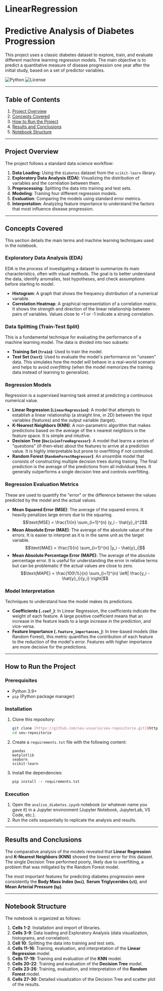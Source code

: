 # LinearRegression

# Predictive Analysis of Diabetes Progression

This project uses a classic diabetes dataset to explore, train, and evaluate different machine learning regression models. The main objective is to predict a quantitative measure of disease progression one year after the initial study, based on a set of predictor variables.

![Python](https://img.shields.io/badge/Python-3.11+-blue.svg)
![License](https://img.shields.io/badge/License-MIT-green.svg)

---

## Table of Contents
1. [Project Overview](#project-overview)
2. [Concepts Covered](#concepts-covered)
3. [How to Run the Project](#how-to-run-the-project)
4. [Results and Conclusions](#results-and-conclusions)
5. [Notebook Structure](#notebook-structure)

---

## Project Overview
The project follows a standard data science workflow:
1.  **Data Loading**: Using the `diabetes` dataset from the `scikit-learn` library.
2.  **Exploratory Data Analysis (EDA)**: Visualizing the distribution of variables and the correlation between them.
3.  **Preprocessing**: Splitting the data into training and test sets.
4.  **Modeling**: Training four different regression models.
5.  **Evaluation**: Comparing the models using standard error metrics.
6.  **Interpretation**: Analyzing feature importance to understand the factors that most influence disease progression.

---

## Concepts Covered

This section details the main terms and machine learning techniques used in the notebook.

### Exploratory Data Analysis (EDA)
EDA is the process of investigating a dataset to summarize its main characteristics, often with visual methods. The goal is to better understand the data, identify anomalies, test hypotheses, and check assumptions before starting to model.
- **Histogram**: A graph that shows the frequency distribution of a numerical variable.
- **Correlation Heatmap**: A graphical representation of a correlation matrix. It shows the strength and direction of the linear relationship between pairs of variables. Values close to +1 or -1 indicate a strong correlation.

### Data Splitting (Train-Test Split)
This is a fundamental technique for evaluating the performance of a machine learning model. The data is divided into two subsets:
- **Training Set (`train`)**: Used to train the model.
- **Test Set (`test`)**: Used to evaluate the model's performance on "unseen" data. This simulates how the model will behave in a real-world scenario and helps to avoid *overfitting* (when the model memorizes the training data instead of learning to generalize).

### Regression Models
Regression is a supervised learning task aimed at predicting a continuous numerical value.
- **Linear Regression (`LinearRegression`)**: A model that attempts to establish a linear relationship (a straight line, in 2D) between the input variables (features) and the output variable (target).
- **K-Nearest Neighbors (KNN)**: A non-parametric algorithm that makes predictions based on the average of the `k` nearest neighbors in the feature space. It is simple and intuitive.
- **Decision Tree (`DecisionTreeRegressor`)**: A model that learns a series of "questions" (if-then-else) about the features to arrive at a prediction value. It is highly interpretable but prone to overfitting if not controlled.
- **Random Forest (`RandomForestRegressor`)**: An *ensemble* model that consists of constructing multiple decision trees during training. The final prediction is the average of the predictions from all individual trees. It generally outperforms a single decision tree and controls overfitting.

### Regression Evaluation Metrics
These are used to quantify the "error" or the difference between the values predicted by the model and the actual values.
- **Mean Squared Error (MSE)**: The average of the squared errors. It heavily penalizes large errors due to the squaring. $$\text{MSE} = \frac{1}{n} \sum_{i=1}^{n} (y_i - \hat{y}_i)^2$$
- **Mean Absolute Error (MAE)**: The average of the absolute value of the errors. It is easier to interpret as it is in the same unit as the target variable. $$\text{MAE} = \frac{1}{n} \sum_{i=1}^{n} |y_i - \hat{y}_i|$$
- **Mean Absolute Percentage Error (MAPE)**: The average of the absolute percentage error. It is useful for understanding the error in relative terms but can be problematic if the actual values are close to zero. $$\text{MAPE} = \frac{100\%}{n} \sum_{i=1}^{n} \left| \frac{y_i - \hat{y}_i}{y_i} \right|$$

### Model Interpretation
Techniques to understand how the model makes its predictions.
- **Coefficients (`.coef_`)**: In Linear Regression, the coefficients indicate the weight of each feature. A large positive coefficient means that an increase in the feature leads to a large increase in the prediction, and vice-versa.
- **Feature Importance (`.feature_importances_`)**: In tree-based models (like Random Forest), this metric quantifies the contribution of each feature to the reduction of the model's error. Features with higher importance are more decisive for the predictions.

---

## How to Run the Project

### Prerequisites
- Python 3.9+
- `pip` (Python package manager)

### Installation
1.  Clone this repository:
    ```bash
    git clone [https://github.com/seu-usuario/seu-repositorio.git](https://github.com/seu-usuario/seu-repositorio.git)
    cd seu-repositorio
    ```
2.  Create a `requirements.txt` file with the following content:
    ```
    pandas
    matplotlib
    seaborn
    scikit-learn
    ```
3.  Install the dependencies:
    ```bash
    pip install -r requirements.txt
    ```

### Execution
1.  Open the `analise_diabetes.ipynb` notebook (or whatever name you gave it) in a Jupyter environment (Jupyter Notebook, JupyterLab, VS Code, etc.).
2.  Run the cells sequentially to replicate the analysis and results.

---

## Results and Conclusions
The comparative analysis of the models revealed that **Linear Regression** and **K-Nearest Neighbors (KNN)** showed the lowest error for this dataset. The single Decision Tree performed poorly, likely due to overfitting, a problem that was mitigated by the Random Forest model.

The most important features for predicting diabetes progression were consistently the **Body Mass Index (`bmi`)**, **Serum Triglycerides (`s5`)**, and **Mean Arterial Pressure (`bp`)**.

---

## Notebook Structure
The notebook is organized as follows:
1.  **Cells 1-2**: Installation and import of libraries.
2.  **Cells 3-9**: Data loading and Exploratory Analysis (data visualization, histograms, and correlation).
3.  **Cell 10**: Splitting the data into training and test sets.
4.  **Cells 11-16**: Training, evaluation, and interpretation of the **Linear Regression** model.
5.  **Cells 17-19**: Training and evaluation of the **KNN** model.
6.  **Cells 20-22**: Training and evaluation of the **Decision Tree** model.
7.  **Cells 23-26**: Training, evaluation, and interpretation of the **Random Forest** model.
8.  **Cells 27-30**: Detailed visualization of the Decision Tree and scatter plot of the results.
